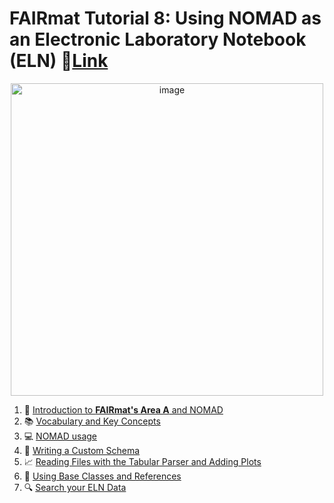 # **FAIRmat Tutorial 8**: Using NOMAD as an Electronic Laboratory Notebook (ELN) 🔗[Link](https://www.fairmat-nfdi.eu/events/fairmat-tutorial-8/tutorial-8-home)

<p align="center">
<img width="500" alt="image" src="https://user-images.githubusercontent.com/64071335/224782923-3259a8f1-bdd2-4084-87dd-3f29a46b66e7.png"> 
</p>

1. 📝 [Introduction to **FAIRmat's Area A** and NOMAD](https://github.com/FAIRmat-NFDI/AreaA-Examples/tree/main/1_introduction)
2. 📚 [Vocabulary and Key Concepts](https://github.com/FAIRmat-NFDI/AreaA-Examples/tree/main/2_vocabulary_key_concepts)
3. 💻 [NOMAD usage](https://github.com/FAIRmat-NFDI/AreaA-Examples/tree/main/3_nomad_usage)
4. 📝 [Writing a Custom Schema](https://github.com/FAIRmat-NFDI/AreaA-Examples/tree/main/4_writing_a_schema)
5. 📈 [Reading Files with the Tabular Parser and Adding Plots](https://github.com/FAIRmat-NFDI/AreaA-Examples/tree/main/5_tabular_parser)
6. 🔗 [Using Base Classes and References](https://github.com/FAIRmat-NFDI/AreaA-Examples/tree/main/6_base_classes)
7. 🔍 [Search your ELN Data](https://github.com/FAIRmat-NFDI/AreaA-Examples/tree/main/7_search_your_entries) 
